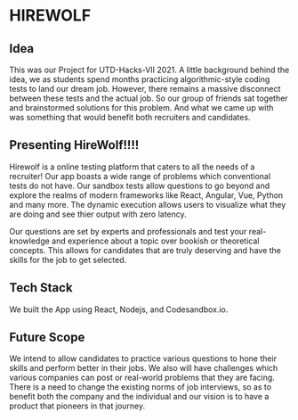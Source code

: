 # HIREWOLF

## Idea
This was our Project for UTD-Hacks-VII 2021. A little background behind the idea, we as students spend months practicing algorithmic-style coding tests to land our dream job.
However, there remains a massive disconnect between these tests and the actual job. So our group of friends sat together and brainstormed solutions for this problem.
And what we came up with was something that would benefit both recruiters and candidates.

## Presenting HireWolf!!!!

Hirewolf is a online testing platform that caters to all the needs of a recruiter! Our app boasts a wide range of problems which conventional tests do not have. Our sandbox tests allow questions to go beyond and explore the realms of modern frameworks like React, Angular, Vue, Python and many more. The dynamic execution allows users to visualize what they are doing and see thier output with zero latency.

Our questions are set by experts and professionals and test your real-knowledge and experience about a topic over bookish or theoretical concepts. This allows for candidates that are truly deserving and have the skills for the job to get selected. 

## Tech Stack

We built the App using React, Nodejs, and Codesandbox.io.

## Future Scope

We intend to allow candidates to practice various questions to hone their skills and perform better in their jobs.
We also will have challenges which various companies can post or real-world problems that they are facing.
There is a need to change the existing norms of job interviews, so as to benefit both the company and the individual and our vision is to have a product that
pioneers in that journey.
